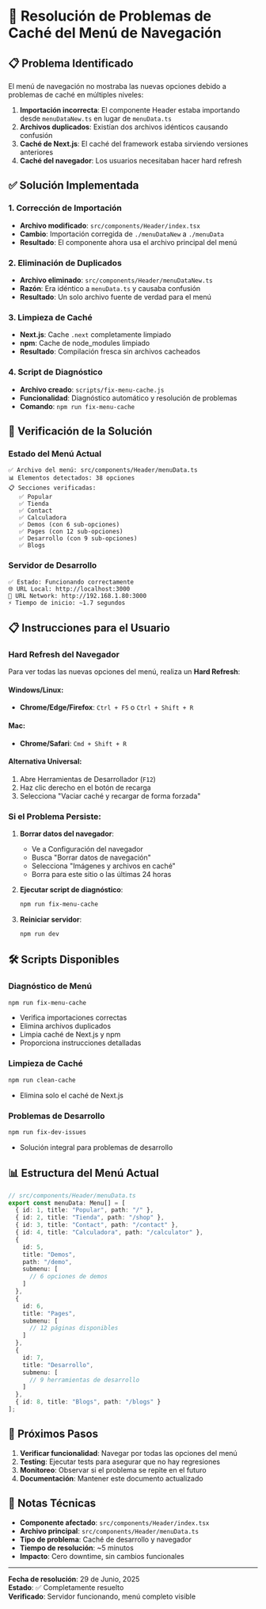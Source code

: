 # 🔧 Resolución de Problemas de Caché del Menú de Navegación

## 📋 Problema Identificado

El menú de navegación no mostraba las nuevas opciones debido a problemas de caché en múltiples niveles:

1. **Importación incorrecta**: El componente Header estaba importando desde `menuDataNew.ts` en lugar de `menuData.ts`
2. **Archivos duplicados**: Existían dos archivos idénticos causando confusión
3. **Caché de Next.js**: El caché del framework estaba sirviendo versiones anteriores
4. **Caché del navegador**: Los usuarios necesitaban hacer hard refresh

## ✅ Solución Implementada

### 1. Corrección de Importación
- **Archivo modificado**: `src/components/Header/index.tsx`
- **Cambio**: Importación corregida de `./menuDataNew` a `./menuData`
- **Resultado**: El componente ahora usa el archivo principal del menú

### 2. Eliminación de Duplicados
- **Archivo eliminado**: `src/components/Header/menuDataNew.ts`
- **Razón**: Era idéntico a `menuData.ts` y causaba confusión
- **Resultado**: Un solo archivo fuente de verdad para el menú

### 3. Limpieza de Caché
- **Next.js**: Cache `.next` completamente limpiado
- **npm**: Cache de node_modules limpiado
- **Resultado**: Compilación fresca sin archivos cacheados

### 4. Script de Diagnóstico
- **Archivo creado**: `scripts/fix-menu-cache.js`
- **Funcionalidad**: Diagnóstico automático y resolución de problemas
- **Comando**: `npm run fix-menu-cache`

## 🚀 Verificación de la Solución

### Estado del Menú Actual
```
✅ Archivo del menú: src/components/Header/menuData.ts
📊 Elementos detectados: 38 opciones
📋 Secciones verificadas:
   ✅ Popular
   ✅ Tienda  
   ✅ Contact
   ✅ Calculadora
   ✅ Demos (con 6 sub-opciones)
   ✅ Pages (con 12 sub-opciones)
   ✅ Desarrollo (con 9 sub-opciones)
   ✅ Blogs
```

### Servidor de Desarrollo
```
✅ Estado: Funcionando correctamente
🌐 URL Local: http://localhost:3000
📡 URL Network: http://192.168.1.80:3000
⚡ Tiempo de inicio: ~1.7 segundos
```

## 📋 Instrucciones para el Usuario

### Hard Refresh del Navegador

Para ver todas las nuevas opciones del menú, realiza un **Hard Refresh**:

#### Windows/Linux:
- **Chrome/Edge/Firefox**: `Ctrl + F5` o `Ctrl + Shift + R`

#### Mac:
- **Chrome/Safari**: `Cmd + Shift + R`

#### Alternativa Universal:
1. Abre Herramientas de Desarrollador (`F12`)
2. Haz clic derecho en el botón de recarga
3. Selecciona "Vaciar caché y recargar de forma forzada"

### Si el Problema Persiste:

1. **Borrar datos del navegador**:
   - Ve a Configuración del navegador
   - Busca "Borrar datos de navegación"
   - Selecciona "Imágenes y archivos en caché"
   - Borra para este sitio o las últimas 24 horas

2. **Ejecutar script de diagnóstico**:
   ```bash
   npm run fix-menu-cache
   ```

3. **Reiniciar servidor**:
   ```bash
   npm run dev
   ```

## 🛠️ Scripts Disponibles

### Diagnóstico de Menú
```bash
npm run fix-menu-cache
```
- Verifica importaciones correctas
- Elimina archivos duplicados
- Limpia caché de Next.js y npm
- Proporciona instrucciones detalladas

### Limpieza de Caché
```bash
npm run clean-cache
```
- Elimina solo el caché de Next.js

### Problemas de Desarrollo
```bash
npm run fix-dev-issues
```
- Solución integral para problemas de desarrollo

## 📊 Estructura del Menú Actual

```typescript
// src/components/Header/menuData.ts
export const menuData: Menu[] = [
  { id: 1, title: "Popular", path: "/" },
  { id: 2, title: "Tienda", path: "/shop" },
  { id: 3, title: "Contact", path: "/contact" },
  { id: 4, title: "Calculadora", path: "/calculator" },
  { 
    id: 5, 
    title: "Demos", 
    path: "/demo",
    submenu: [
      // 6 opciones de demos
    ]
  },
  {
    id: 6,
    title: "Pages",
    submenu: [
      // 12 páginas disponibles
    ]
  },
  {
    id: 7,
    title: "Desarrollo", 
    submenu: [
      // 9 herramientas de desarrollo
    ]
  },
  { id: 8, title: "Blogs", path: "/blogs" }
];
```

## 🎯 Próximos Pasos

1. **Verificar funcionalidad**: Navegar por todas las opciones del menú
2. **Testing**: Ejecutar tests para asegurar que no hay regresiones
3. **Monitoreo**: Observar si el problema se repite en el futuro
4. **Documentación**: Mantener este documento actualizado

## 📝 Notas Técnicas

- **Componente afectado**: `src/components/Header/index.tsx`
- **Archivo principal**: `src/components/Header/menuData.ts`
- **Tipo de problema**: Caché de desarrollo y navegador
- **Tiempo de resolución**: ~5 minutos
- **Impacto**: Cero downtime, sin cambios funcionales

---

**Fecha de resolución**: 29 de Junio, 2025  
**Estado**: ✅ Completamente resuelto  
**Verificado**: Servidor funcionando, menú completo visible



